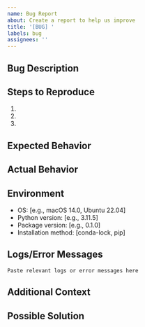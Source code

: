 ```yaml
---
name: Bug Report
about: Create a report to help us improve
title: '[BUG] '
labels: bug
assignees: ''
---
```


## Bug Description

<!-- A clear and concise description of what the bug is -->

## Steps to Reproduce

1.
2.
3.

## Expected Behavior

<!-- What you expected to happen -->

## Actual Behavior

<!-- What actually happened -->

## Environment

- OS: [e.g., macOS 14.0, Ubuntu 22.04]
- Python version: [e.g., 3.11.5]
- Package version: [e.g., 0.1.0]
- Installation method: [conda-lock, pip]

## Logs/Error Messages

```
Paste relevant logs or error messages here
```

## Additional Context

<!-- Add any other context about the problem here -->

## Possible Solution

<!-- Optional: Suggest a fix or reason for the bug -->
